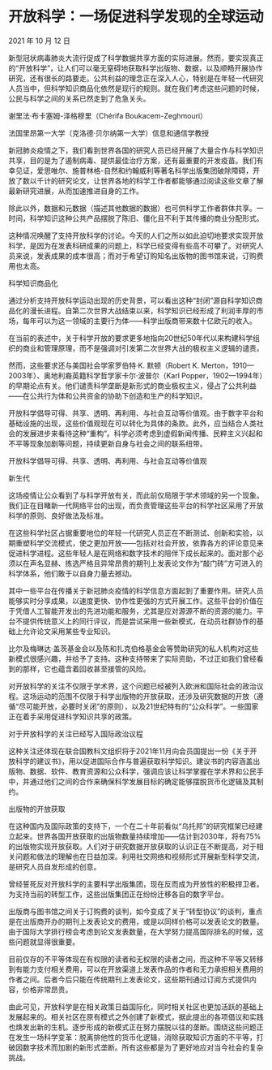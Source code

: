 # 开放科学：一场促进科学发现的全球运动
2021 年 10 月 12 日

新型冠状病毒肺炎大流行促成了科学数据共享方面的实际进展。然而，要实现真正的“开放科学”，让人们可以毫无窒碍地获取科学出版物、数据，以及顺畅开展协作研究，还有很长的路要走。公共利益的理念正在深入人心，特别是在年轻一代研究人员当中，但科学知识商品化依然是现行的规则。就在我们考虑这些问题的时候，公民与科学之间的关系已然走到了危急关头。

谢里法·布卡塞姆-泽格穆里（Chérifa Boukacem-Zeghmouri）

法国里昂第一大学（克洛德·贝尔纳第一大学）信息和通信学教授

新冠肺炎疫情之下，我们看到世界各国的研究人员已经开展了大量合作与科学知识共享，目的是为了遏制病毒、提供最佳治疗方案，还有最重要的开发疫苗。我们有幸见证，爱思唯尔、施普林格-自然和约翰威利等著名科学出版集团破除障碍，开放了数以千计的研究论文，让世界各地的科学工作者都能够通过阅读这些文章了解最新研究进展，从而加速推进自身的工作。

除此以外，数据和元数据（描述其他数据的数据）也可供科学工作者群体共享。一时间，科学知识这种公共产品摆脱了陈旧、僵化且不利于其传播的商业分配形式。

这种情况唤醒了支持开放科学的讨论。今天的人们之所以如此迫切地要求实现开放科学，是因为在发表科研成果的问题上，科学已经变得有些高不可攀了。对研究人员来说，发表成果的成本很高；而对于希望订购知名出版物的图书馆来说，订购费用也太高。

科学知识商品化

通过分析支持开放科学运动出现的历史背景，可以看出这种“封闭”源自科学知识商品化的漫长进程。自第二次世界大战结束以来，科学知识已经形成了利润丰厚的市场，每年可以为这一领域的主要行为体——科学出版商带来数十亿欧元的收入。

在当前的表述中，关于科学开放的要求更多地指向20世纪50年代以来构建科学组织的商业和管理原理，而不是强调对引发第二次世界大战的极权主义逻辑的谴责。

然而，这些要求还与美国社会学家罗伯特·K. 默顿（Robert K. Merton，1910—2003年）、奥地利裔英籍科学哲学家卡尔·波普尔（Karl Popper，1902—1994年）的早期论点有关。他们谴责科学垄断是新形式的商业极权主义，侵占了公共利益——在公共行为体和公共资金的协助下创造和生产的科学知识。

开放科学倡导可得、共享、透明、再利用、与社会互动等价值观。由于数字平台和基础设施的出现，这些价值观现在可以转化为具体的条款。此外，应当结合人类社会的发展进步来看待这种“重构”。科学必须考虑到虚假新闻传播、民粹主义兴起和不平等现象加剧等问题，持续更新自身与社会之间的联系纽带。

开放科学倡导可得、共享、透明、再利用、与社会互动等价值观

新生代

这场疫情让公众看到了与科学开放有关，而此前仅局限于学术领域的另一个现象。我们正在目睹新一代网络平台的出现，而负责管理这些平台的科学社区采用了开放科学的原则、良好做法及标准。

在这些科学社区占据重要地位的年轻一代研究人员正在不断测试、创新和实验，以期重塑科学交流模式，使之更加开放——包括对社会开放，依靠各方的评论意见来促进科学进程。这些年轻人是在网络和数字技术的陪伴下成长起来的。面对那个必须以在声名显赫、拣选严格且异常昂贵的期刊上发表论文作为“敲门砖”方可进入的科学体系，他们敢于以自身力量去撼动。

其中一些平台在传播关于新冠肺炎疫情的科学信息方面起到了重要作用。研究人员能够实时分享成果，以速度更快、协作性更强的方式开展工作。这些平台的价值在于凭借人工智能开发出的先进功能和服务，尤其是应对源源不断的资源的能力。平台不提供传统意义上的同行评议，而是尝试采用一些新模式，在动员社群协作的基础上允许论文采用某些专业知识。

比尔及梅琳达·盖茨基金会以及陈和扎克伯格基金会等赞助研究的私人机构对这些新模式很感兴趣，并给予了支持。这种支持带来了实际资助，不过正如我们曾经看到的那样，它也蕴含着回收甚至接管的风险。

对开放科学的关注不仅限于学术界，这个问题已经被列入欧洲和国际社会的政治议程。这场运动的范围不仅限于科学出版物的开放获取，还涉及研究数据的开放（遵循“尽可能开放，必要时关闭”的原则），以及21世纪特有的“公众科学”。一些国家正在着手采用促进科学知识共享的政策。

对于开放科学的关注已经写入国际政治议程

这种关注还体现在联合国教科文组织将于2021年11月向会员国提出一份《关于开放科学的建议书》，用以促进国际合作与普遍获取科学知识。建议书的内容涵盖出版物、数据、软件、教育资源和公众科学，强调应该让科学掌握在学术界和公民手中，并通过他们之间的合作来确保科学发展目标的确定能够摆脱货币化逻辑及其制约。

出版物的开放获取

在这种国内及国际政策的支持下，一个在二十年前看似“乌托邦”的研究框架已经建立起来。世界各国开放获取的出版物数量持续增加——估计到2030年，将有75%的出版物实现开放获取。人们对于研究数据开放获取的认识正在不断提高，对于相关问题和做法的理解也在日益加深。利用社交网络和视频形式开展新型科学交流，是研究人员自发形成的创意。

曾经誓死反对开放科学的主要科学出版集团，现在反而成为开放性的积极捍卫者。为支持当前的转型工作，这些出版集团正在纷纷迁移各自的数字平台。

出版商与图书馆之间关于订购费的谈判，如今变成了关于“转型协议”的谈判，重点是在出版商开办的期刊上发表论文的费用，或是以同样价格可以发表论文的数量。由于国际大学排行榜会考虑到论文发表数量，在大学努力提高国际排名的时候，这些问题就显得很重要。

目前仅存的不平等体现在有权限的读者和无权限的读者之间，而这种不平等又转移到有能力支付相关费用，可以在开放渠道上发表作品的作者和无力承担相关费用的作者之间。后者今后只能在传统期刊上发表论文，这些期刊通过订阅方式提供内容，价格非常昂贵。

由此可见，开放科学是在相关政策日益国际化，同时相关社区也更加活跃的基础上发展起来的。相关社区在原有模式之外创建了新模式，据此提出的各项倡议和实践也焕发出新的生机。逐步形成的新模式正在努力摆脱以往的垄断。围绕这些问题正在发生一场科学变革：脱离排他性的货币化逻辑，消除获取知识方面的不平等，打破因数字技术而加剧的新形式垄断。所有这些都是为了更好地应对当今社会的复杂挑战。
